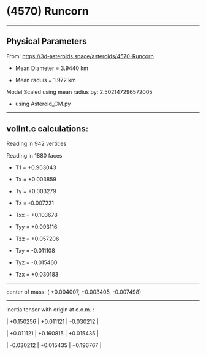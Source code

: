 # (4570) Runcorn

---
Physical Parameters
---

From: https://3d-asteroids.space/asteroids/4570-Runcorn 

- Mean Diameter = 3.9440 km

- Mean raduis = 1.972 km

Model Scaled using mean radius by: 2.502147296572005 

 - using Asteroid_CM.py

---
volInt.c calculations:
---


Reading in 942 vertices

Reading in 1880 faces

- T1 =              +0.963043

- Tx =              +0.003859
- Ty =              +0.003279
- Tz =              -0.007221

- Txx =             +0.103678
- Tyy =             +0.093116
- Tzz =             +0.057206

- Txy =             -0.011108
- Tyz =             -0.015460
- Tzx =             +0.030183

---

center of mass:  (   +0.004007,   +0.003405,   -0.007498)

---

inertia tensor with origin at c.o.m. :

| +0.150256   |     +0.011121    |    -0.030212  |

| +0.011121   |     +0.160815    |    +0.015435  |

| -0.030212   |     +0.015435    |    +0.196767  |